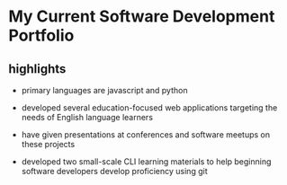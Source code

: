 # My Current Software Development Portfolio

## highlights

* primary languages are javascript and python

* developed several education-focused web applications targeting
the needs of English language learners

* have given presentations at conferences and software meetups
on these projects

* developed two small-scale CLI learning materials to help
beginning software developers develop proficiency using git
